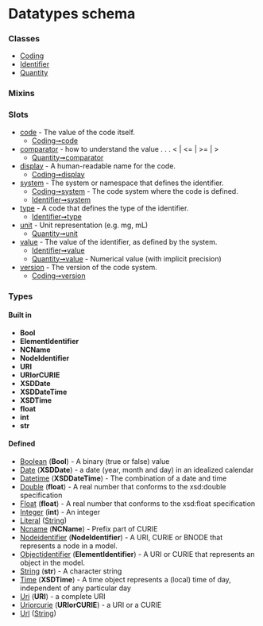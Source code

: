 
# Datatypes schema





### Classes

 * [Coding](Coding.md)
 * [Identifier](Identifier.md)
 * [Quantity](Quantity.md)

### Mixins


### Slots

 * [code](code.md) - The value of the code itself.
    * [Coding➞code](Coding_code.md)
 * [comparator](comparator.md) -  how to understand the value  . . .   < | <= | >= | >
    * [Quantity➞comparator](Quantity_comparator.md)
 * [display](display.md) - A human-readable name for the code.
    * [Coding➞display](Coding_display.md)
 * [system](system.md) - The system or namespace that defines the identifier.
    * [Coding➞system](Coding_system.md) - The code system where the code is defined.
    * [Identifier➞system](Identifier_system.md)
 * [type](type.md) - A code that defines the type of the identifier.
    * [Identifier➞type](Identifier_type.md)
 * [unit](unit.md) - Unit representation (e.g. mg, mL)
    * [Quantity➞unit](Quantity_unit.md)
 * [value](value.md) - The value of the identifier, as defined by the system.
    * [Identifier➞value](Identifier_value.md)
    * [Quantity➞value](Quantity_value.md) - Numerical value (with implicit precision)
 * [version](version.md) - The version of the code system.
    * [Coding➞version](Coding_version.md)

### Types


#### Built in

 * **Bool**
 * **ElementIdentifier**
 * **NCName**
 * **NodeIdentifier**
 * **URI**
 * **URIorCURIE**
 * **XSDDate**
 * **XSDDateTime**
 * **XSDTime**
 * **float**
 * **int**
 * **str**

#### Defined

 * [Boolean](types/Boolean.md)  (**Bool**)  - A binary (true or false) value
 * [Date](types/Date.md)  (**XSDDate**)  - a date (year, month and day) in an idealized calendar
 * [Datetime](types/Datetime.md)  (**XSDDateTime**)  - The combination of a date and time
 * [Double](types/Double.md)  (**float**)  - A real number that conforms to the xsd:double specification
 * [Float](types/Float.md)  (**float**)  - A real number that conforms to the xsd:float specification
 * [Integer](types/Integer.md)  (**int**)  - An integer
 * [Literal](types/Literal.md)  ([String](types/String.md)) 
 * [Ncname](types/Ncname.md)  (**NCName**)  - Prefix part of CURIE
 * [Nodeidentifier](types/Nodeidentifier.md)  (**NodeIdentifier**)  - A URI, CURIE or BNODE that represents a node in a model.
 * [Objectidentifier](types/Objectidentifier.md)  (**ElementIdentifier**)  - A URI or CURIE that represents an object in the model.
 * [String](types/String.md)  (**str**)  - A character string
 * [Time](types/Time.md)  (**XSDTime**)  - A time object represents a (local) time of day, independent of any particular day
 * [Uri](types/Uri.md)  (**URI**)  - a complete URI
 * [Uriorcurie](types/Uriorcurie.md)  (**URIorCURIE**)  - a URI or a CURIE
 * [Url](types/Url.md)  ([String](types/String.md)) 
